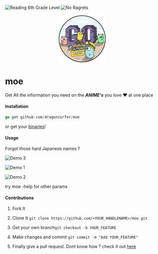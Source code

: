 ![Reading 6th Grade Level](http://forthebadge.com/images/badges/reading-6th-grade-level.svg)
![No Ragrets](http://forthebadge.com/images/badges/no-ragrets.svg)
<p align="center">
  <img width="160" height="160" src="https://github.com/ashleymcnamara/gophers/blob/master/GO_BUILD.png?raw=true">
</p>

# moe

Get All the information you need on the ***ANIME's*** you love :heart: at one place

#### Installation

```go
go get github.com/dragonzurfer/moe
```
or get your [binaries](https://github.com/dragonzurfer/moe/releases/tag/1.0.0)!

#### Usage

Forgot those hard Japanese names ?

![Demo 3](https://github.com/dragonzurfer/moe/blob/master/demo/demo3.gif)

![Demo 1](https://github.com/dragonzurfer/moe/blob/master/demo/demo1.gif)

![Demo 2](https://github.com/dragonzurfer/moe/blob/master/demo/demo2.gif)


try moe -help for other params

#### Contributions

1. Fork It

2. Clone It ```git clone https://github.com/<YOUR_HANDLENAME>/moe.git```

3. Get your own branch```git checkout -b YOUR_FEATURE```

4. Make changes and commit ```git commit -m "Add YOUR_FEATURE"```

5. Finally give a pull request. Dont know how ? check it out [here](https://help.github.com/articles/creating-a-pull-request/)



